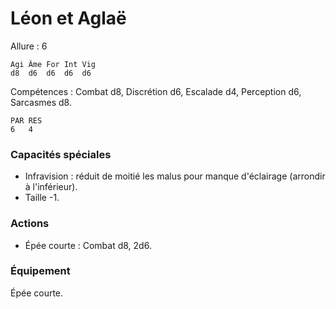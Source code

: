 # Léon et Aglaë

Allure : 6

	Agi	Âme	For	Int	Vig
	d8	d6	d6	d6	d6

Compétences : Combat d8, Discrétion d6, Escalade d4, Perception d6, Sarcasmes d8.

	PAR	RES
	6	4

### Capacités spéciales
- Infravision : réduit de moitié les malus pour manque d'éclairage (arrondir à l'inférieur).
- Taille -1.

### Actions
- Épée courte : Combat d8, 2d6.

### Équipement
Épée courte.
